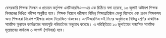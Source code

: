 বেসরকারি শিক্ষক নিবন্ধন ও প্রত্যয়ন কর্তৃপক্ষ এনটিআরসিএ—এর এক চিঠিতে বলা হয়েছে, ১৩ জুলাই অষ্টাদশ শিক্ষক নিবন্ধনের লিখিত পরীক্ষা অনুষ্ঠিত হবে। শিক্ষক নিয়োগ পরীক্ষায় বিভিন্ন শিক্ষাপ্রতিষ্ঠান ভেন্যু হিসেবে এবং প্রধান শিক্ষকসহ অন্য শিক্ষকরা নিয়োগ পরীক্ষার কাজে নিয়োজিত থাকবেন। এনটিআরসিএ ওই দিনের অনুষ্ঠাতব্য বিভিন্ন শ্রেণির যান্মাসিক সামষ্টিক মূল্যায়ন কার্যক্রমের সময়সূচি পরিবর্তনের অনুরোধ করেছে। এ পরিস্থিতিতে ১৩ জুলাইয়ের ষান্মাসিক সামষ্টিক মূল্যায়নের কার্যক্রম ৩ আগস্ট (শনিবার) হবে।
